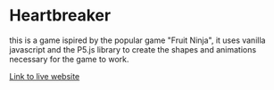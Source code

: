 # Heartbreaker
this is a game ispired by the popular game "Fruit Ninja", it uses vanilla javascript and the P5.js library to create the shapes and animations necessary for the game to work.

[Link to live website](https://helenasky93.github.io/Heartbreaker/)


